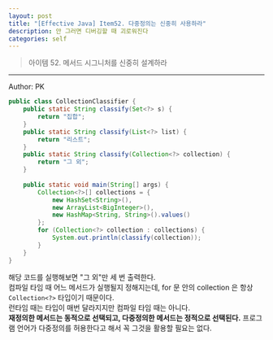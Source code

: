 ```yaml
---
layout: post
title: "[Effective Java] Item52. 다중정의는 신중히 사용하라"
description: 안 그러면 디버깅할 때 괴로워진다
categories: self
---
```


> 아이템 52. 메서드 시그니처를 신중히 설계하라

-----

Author: PK

```java
public class CollectionClassifier {
    public static String classify(Set<?> s) {
        return "집합";
    }
    public static String classify(List<?> list) {
        return "리스트";
    }
    public static String classify(Collection<?> collection) {
        return "그 외";
    }
    
    public static void main(String[] args) {
        Collection<?>[] collections = {
            new HashSet<String>(),
            new ArrayList<BigInteger>(),
            new HashMap<String, String>().values()
        };
        for (Collection<?> collection : collections) {
            System.out.println(classify(collection));
        }
    }
}
```
해당 코드를 실행해보면 "그 외"만 세 번 출력한다.<br>
컴파일 타임 때 어느 메서드가 실행될지 정해지는데, for 문 안의 collection 은 항상 `Collection<?>` 타입이기 때문이다.<br>
런타임 때는 타입이 매번 달라지지만 컴파일 타임 때는 아니다.<br>
**재정의한 메서드는 동적으로 선택되고, 다중정의한 메서드는 정적으로 선택된다.**
프로그램 언어가 다중정의를 허용한다고 해서 꼭 그것을 활용할 필요는 없다.
